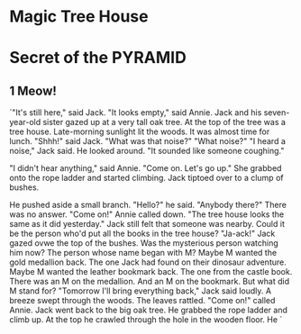 # Magic Tree House
# Secret of the PYRAMID

**1 Meow!**
------------------------------------------
`"It's still here," said Jack.
  "It looks empty," said Annie.
  Jack and his seven-year-old sister 
gazed up at a very tall oak tree. At the
top of the tree was a tree house.
  Late-morning sunlight lit the woods. It
was almost time for lunch.
  "Shhh!" said Jack. "What was that 
noise?"
  "What noise?"
  "I heard a noise," Jack said. He looked
around. "It sounded like someone coughing."

  "I didn't hear 
anything," said Annie.
"Come on. Let's go 
up."
  She grabbed onto 
the rope ladder and 
started climbing.
  Jack tiptoed over to 
a clump of bushes.

He pushed aside a small branch.
  "Hello?" he said. "Anybody 
there?" 
  There was no answer.
  "Come on!" Annie called down. 
"The tree house looks the same as
it did yesterday."
  Jack still felt that someone was
nearby. Could it be the person 
who'd put all the books in the tree 
house?
  "Ja-ack!"
  Jack gazed ovwe the top of the 
bushes.
  Was the mysterious person 
watching him now? The person whose name 
began with M?
  Maybe M wanted the gold medallion back. 
The one Jack had found on their dinosaur 
adventure.
Maybe M wanted the leather bookmark
back. The one from the castle book.
  There was an M on the medallion.
And an M on the bookmark. But what did M
stand for?
  "Tomorrow I'll bring everything back,"
Jack said loudly.
  A breeze swept through the woods. The 
leaves rattled.
  "Come on!" called Annie.
  Jack went back to the big oak tree. 
He grabbed the rope ladder and climb up.
  At the top he crawled through the hole 
in the wooden floor. He `